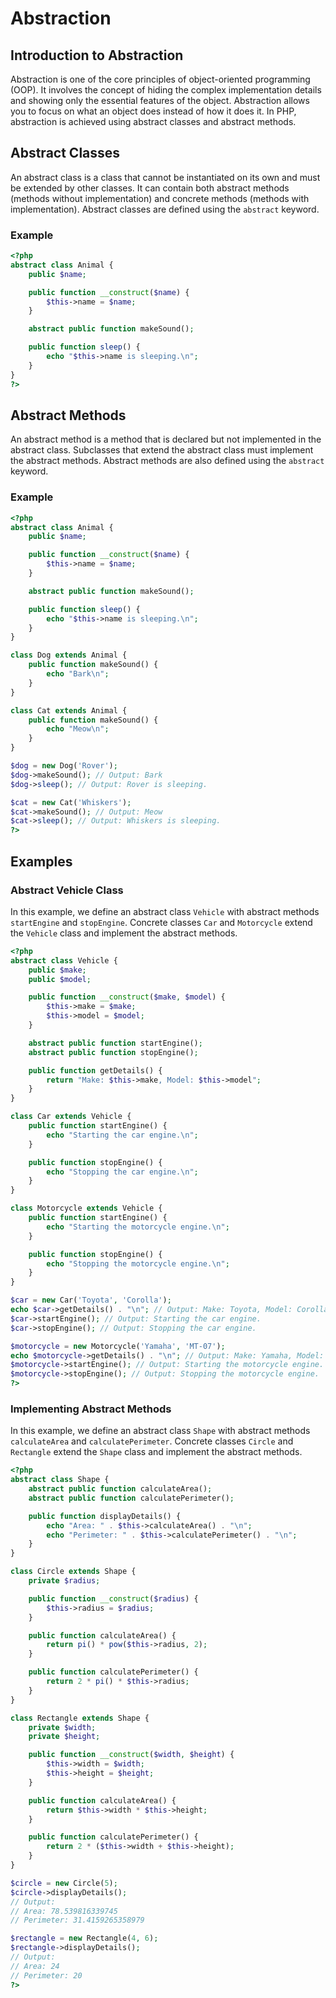 # Abstraction

## Introduction to Abstraction

Abstraction is one of the core principles of object-oriented programming (OOP). It involves the concept of hiding the complex implementation details and showing only the essential features of the object. Abstraction allows you to focus on what an object does instead of how it does it. In PHP, abstraction is achieved using abstract classes and abstract methods.

## Abstract Classes

An abstract class is a class that cannot be instantiated on its own and must be extended by other classes. It can contain both abstract methods (methods without implementation) and concrete methods (methods with implementation). Abstract classes are defined using the `abstract` keyword.

### Example

```php
<?php
abstract class Animal {
    public $name;

    public function __construct($name) {
        $this->name = $name;
    }

    abstract public function makeSound();

    public function sleep() {
        echo "$this->name is sleeping.\n";
    }
}
?>
```

## Abstract Methods

An abstract method is a method that is declared but not implemented in the abstract class. Subclasses that extend the abstract class must implement the abstract methods. Abstract methods are also defined using the `abstract` keyword.

### Example

```php
<?php
abstract class Animal {
    public $name;

    public function __construct($name) {
        $this->name = $name;
    }

    abstract public function makeSound();

    public function sleep() {
        echo "$this->name is sleeping.\n";
    }
}

class Dog extends Animal {
    public function makeSound() {
        echo "Bark\n";
    }
}

class Cat extends Animal {
    public function makeSound() {
        echo "Meow\n";
    }
}

$dog = new Dog('Rover');
$dog->makeSound(); // Output: Bark
$dog->sleep(); // Output: Rover is sleeping.

$cat = new Cat('Whiskers');
$cat->makeSound(); // Output: Meow
$cat->sleep(); // Output: Whiskers is sleeping.
?>
```

## Examples

### Abstract Vehicle Class

In this example, we define an abstract class `Vehicle` with abstract methods `startEngine` and `stopEngine`. Concrete classes `Car` and `Motorcycle` extend the `Vehicle` class and implement the abstract methods.

```php
<?php
abstract class Vehicle {
    public $make;
    public $model;

    public function __construct($make, $model) {
        $this->make = $make;
        $this->model = $model;
    }

    abstract public function startEngine();
    abstract public function stopEngine();

    public function getDetails() {
        return "Make: $this->make, Model: $this->model";
    }
}

class Car extends Vehicle {
    public function startEngine() {
        echo "Starting the car engine.\n";
    }

    public function stopEngine() {
        echo "Stopping the car engine.\n";
    }
}

class Motorcycle extends Vehicle {
    public function startEngine() {
        echo "Starting the motorcycle engine.\n";
    }

    public function stopEngine() {
        echo "Stopping the motorcycle engine.\n";
    }
}

$car = new Car('Toyota', 'Corolla');
echo $car->getDetails() . "\n"; // Output: Make: Toyota, Model: Corolla
$car->startEngine(); // Output: Starting the car engine.
$car->stopEngine(); // Output: Stopping the car engine.

$motorcycle = new Motorcycle('Yamaha', 'MT-07');
echo $motorcycle->getDetails() . "\n"; // Output: Make: Yamaha, Model: MT-07
$motorcycle->startEngine(); // Output: Starting the motorcycle engine.
$motorcycle->stopEngine(); // Output: Stopping the motorcycle engine.
?>
```

### Implementing Abstract Methods

In this example, we define an abstract class `Shape` with abstract methods `calculateArea` and `calculatePerimeter`. Concrete classes `Circle` and `Rectangle` extend the `Shape` class and implement the abstract methods.

```php
<?php
abstract class Shape {
    abstract public function calculateArea();
    abstract public function calculatePerimeter();

    public function displayDetails() {
        echo "Area: " . $this->calculateArea() . "\n";
        echo "Perimeter: " . $this->calculatePerimeter() . "\n";
    }
}

class Circle extends Shape {
    private $radius;

    public function __construct($radius) {
        $this->radius = $radius;
    }

    public function calculateArea() {
        return pi() * pow($this->radius, 2);
    }

    public function calculatePerimeter() {
        return 2 * pi() * $this->radius;
    }
}

class Rectangle extends Shape {
    private $width;
    private $height;

    public function __construct($width, $height) {
        $this->width = $width;
        $this->height = $height;
    }

    public function calculateArea() {
        return $this->width * $this->height;
    }

    public function calculatePerimeter() {
        return 2 * ($this->width + $this->height);
    }
}

$circle = new Circle(5);
$circle->displayDetails();
// Output:
// Area: 78.539816339745
// Perimeter: 31.4159265358979

$rectangle = new Rectangle(4, 6);
$rectangle->displayDetails();
// Output:
// Area: 24
// Perimeter: 20
?>
```

